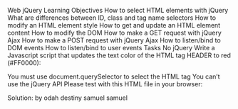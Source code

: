Web jQuery
Learning Objectives
How to select HTML elements with jQuery
What are differences between ID, class and tag name selectors
How to modify an HTML element style
How to get and update an HTML element content
How to modify the DOM
How to make a GET request with jQuery Ajax
How to make a POST request with jQuery Ajax
How to listen/bind to DOM events
How to listen/bind to user events
Tasks
No jQuery
Write a Javascript script that updates the text color of the HTML tag HEADER to red (#FF0000):

You must use document.querySelector to select the HTML tag
You can’t use the jQuery API
Please test with this HTML file in your browser:

Solution: by odah destiny samuel samuel
